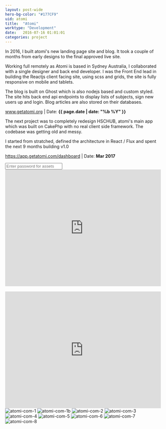```yaml
---
layout: post-wide
hero-bg-color: "#177CF9"
uid: atomi
title:  "Atomi"
worktype: "Development"
date:   2016-07-16 01:01:01
categories: project
---
```


<p>
  In 2016, I built atomi's new landing page site and blog.  It took a couple of months from early designs to the final approved live site.
</p>

<p>
  Working full remotely as Atomi is based in Sydney Australia, I collaborated with a single designer and back end developer.  I was the Front End lead in building the Reactjs client facing site, using scss and grids, the site is fully responsive on mobile and tablets.
</p>

<p>
  The blog is built on Ghost which is also nodejs based and custom styled.  The site hits back end api endpoints to display lists of subjects, sign new users up and login.  Blog articles are also stored on their databases.
</p>

<p class="meta"><a href="http://www.getatomi.org">www.getatomi.org</a> | Date: <strong>{{ page.date | date: "%b %Y" }}</strong></p>

<p>
  The next project was to completely redesign HSCHUB, atomi's main app which was built on CakePhp with no real client side framework.  The codebase was getting old and messy.
</p>
<p>
  I started from stratched, defined the architecture in React / Flux and spent the next 9 months building v1.0
</p>

<p class="meta"><a href="https://app.getatomi.com/dashboard">https://app.getatomi.com/dashboard</a> | Date: <strong>Mar 2017</strong></p>


<div class="showcase__password__screen">
  <input type="password" id="showcase__password" value="" placeholder="Enter password for assets"/>
</div>

<div class="showcase passworded">
  <div style="position:relative;height:0;padding-bottom:75.0%"><iframe src="https://www.youtube.com/embed/GO0Spv7KHuI?ecver=2" width="480" height="360" frameborder="0" style="position:absolute;width:100%;height:100%;left:0" allowfullscreen></iframe></div>
  <br/>
  <div style="position:relative;height:0;padding-bottom:75.0%"><iframe src="https://www.youtube.com/embed/AL2oF3oGcAY?ecver=2" width="480" height="360" frameborder="0" style="position:absolute;width:100%;height:100%;left:0" allowfullscreen></iframe></div>

  <img src="/img/atomi/atomi-com-1.jpg" alt="atomi-com-1">
  <img src="/img/atomi/atomi-com-1b.jpg" alt="atomi-com-1b">
  <img src="/img/atomi/atomi-com-2.jpg" alt="atomi-com-2">
  <img src="/img/atomi/atomi-com-3.jpg" alt="atomi-com-3">
  <img src="/img/atomi/atomi-com-4.jpg" alt="atomi-com-4">
  <img src="/img/atomi/atomi-com-5.jpg" alt="atomi-com-5">
  <img src="/img/atomi/atomi-com-6.jpg" alt="atomi-com-6">
  <img src="/img/atomi/atomi-com-7.jpg" alt="atomi-com-7">
  <img src="/img/atomi/atomi-com-8.jpg" alt="atomi-com-8">

</div>
